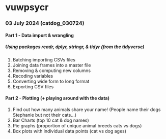 # vuwpsycr

### 03 July 2024 (catdog_030724) 
#### Part 1 - Data import & wrangling 
##### Using packages readr, dplyr, stringr, & tidyr (from the tidyverse)
1.  Batching importing CSVs files 
2.  Joining data frames into a master file
3.  Removing & computing new columns
4.  Recoding variables 
5.  Converting wide form to long format
6.  Exporting CSV files

#### Part 2 - Plotting (+ playing around with the data) 
1. Find out how many animals share your name! (People name their dogs Stephanie but not their cats...)
2. Bar Charts (top 10 cat & dog names)
3. Pie graphs (proportion of unique animal breeds cats vs dogs)
4. Box plots with individual data points (cat vs dog ages)




